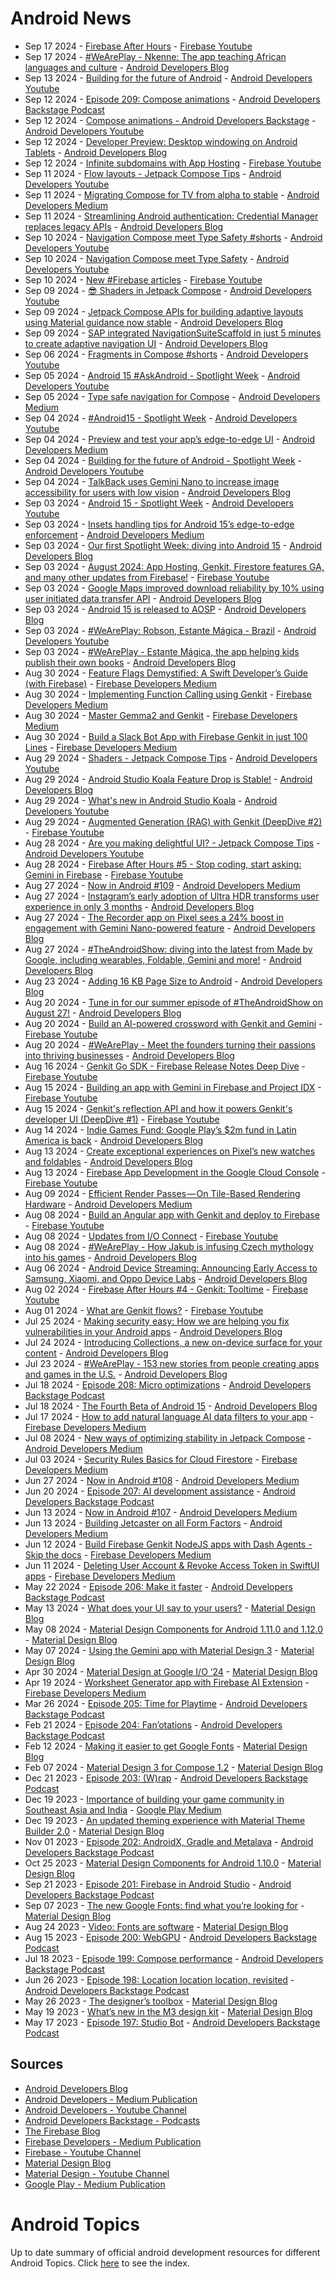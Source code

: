 # Android News

<!-- NEWS:START -->
- Sep 17 2024 - [Firebase After Hours](https://www.youtube.com/watch?v=8faDttbNQVg) - [Firebase Youtube](https://www.youtube.com/user/Firebase)
- Sep 17 2024 - [#WeArePlay - Nkenne: The app teaching African languages and culture](http://android-developers.googleblog.com/2024/09/weareplay-nkenne-app-teaching-african-languages-and-culture.html) - [Android Developers Blog](https://android-developers.googleblog.com/)
- Sep 13 2024 - [Building for the future of Android](https://www.youtube.com/watch?v=PZciYibwZ1I) - [Android Developers Youtube](https://www.youtube.com/c/AndroidDevelopers)
- Sep 12 2024 - [Episode 209: Compose animations](http://adbackstage.libsyn.com/episode-209-compose-animations) - [Android Developers Backstage Podcast](https://adbackstage.libsyn.com/)
- Sep 12 2024 - [Compose animations - Android Developers Backstage](https://www.youtube.com/watch?v=kFtFP5dBJDo) - [Android Developers Youtube](https://www.youtube.com/c/AndroidDevelopers)
- Sep 12 2024 - [Developer Preview: Desktop windowing on Android Tablets](http://android-developers.googleblog.com/2024/09/developer-preview-desktop-windowing-on-android-tablets.html) - [Android Developers Blog](https://android-developers.googleblog.com/)
- Sep 12 2024 - [Infinite subdomains with App Hosting](https://www.youtube.com/watch?v=wW7QI7ZgAHQ) - [Firebase Youtube](https://www.youtube.com/user/Firebase)
- Sep 11 2024 - [Flow layouts - Jetpack Compose Tips](https://www.youtube.com/watch?v=QaMjBZCXHiI) - [Android Developers Youtube](https://www.youtube.com/c/AndroidDevelopers)
- Sep 11 2024 - [Migrating Compose for TV from alpha to stable](https://medium.com/androiddevelopers/migrating-compose-for-tv-from-alpha-to-stable-b0074d6fd350?source=rss----95b274b437c2---4) - [Android Developers Medium](https://medium.com/androiddevelopers)
- Sep 11 2024 - [Streamlining Android authentication: Credential Manager replaces legacy APIs](http://android-developers.googleblog.com/2024/09/streamlining-android-authentication-credential-manager-replaces-legacy-apis.html) - [Android Developers Blog](https://android-developers.googleblog.com/)
- Sep 10 2024 - [Navigation Compose meet Type Safety #shorts](https://www.youtube.com/watch?v=yQdGAAPvsJI) - [Android Developers Youtube](https://www.youtube.com/c/AndroidDevelopers)
- Sep 10 2024 - [Navigation Compose meet Type Safety](https://www.youtube.com/watch?v=8m1W4PyYMYQ) - [Android Developers Youtube](https://www.youtube.com/c/AndroidDevelopers)
- Sep 10 2024 - [New #Firebase articles](https://www.youtube.com/watch?v=dM-FbIzOJyU) - [Firebase Youtube](https://www.youtube.com/user/Firebase)
- Sep 09 2024 - [😎 Shaders in Jetpack Compose](https://www.youtube.com/watch?v=gIdaNTh4B7c) - [Android Developers Youtube](https://www.youtube.com/c/AndroidDevelopers)
- Sep 09 2024 - [Jetpack Compose APIs for building adaptive layouts using Material guidance now stable](http://android-developers.googleblog.com/2024/09/jetpack-compose-apis-for-building-adaptive-layouts-material-guidance-now-stable.html) - [Android Developers Blog](https://android-developers.googleblog.com/)
- Sep 09 2024 - [SAP integrated NavigationSuiteScaffold in just 5 minutes to create adaptive navigation UI](http://android-developers.googleblog.com/2024/09/sap-integrates-compose-adaptive-api-for-responsive-navigation-ui.html) - [Android Developers Blog](https://android-developers.googleblog.com/)
- Sep 06 2024 - [Fragments in Compose #shorts](https://www.youtube.com/watch?v=CT2S1OANXGA) - [Android Developers Youtube](https://www.youtube.com/c/AndroidDevelopers)
- Sep 05 2024 - [Android 15 #AskAndroid - Spotlight Week](https://www.youtube.com/watch?v=pIDRLI9L_ks) - [Android Developers Youtube](https://www.youtube.com/c/AndroidDevelopers)
- Sep 05 2024 - [Type safe navigation for Compose](https://medium.com/androiddevelopers/type-safe-navigation-for-compose-105325a97657?source=rss----95b274b437c2---4) - [Android Developers Medium](https://medium.com/androiddevelopers)
- Sep 04 2024 - [#Android15 - Spotlight Week](https://www.youtube.com/watch?v=nDlafIyIF4I) - [Android Developers Youtube](https://www.youtube.com/c/AndroidDevelopers)
- Sep 04 2024 - [Preview and test your app’s edge-to-edge UI](https://medium.com/androiddevelopers/preview-and-test-your-apps-edge-to-edge-ui-da645c905d78?source=rss----95b274b437c2---4) - [Android Developers Medium](https://medium.com/androiddevelopers)
- Sep 04 2024 - [Building for the future of Android - Spotlight Week](https://www.youtube.com/watch?v=YKPqjsYBFvI) - [Android Developers Youtube](https://www.youtube.com/c/AndroidDevelopers)
- Sep 04 2024 - [TalkBack uses Gemini Nano to increase image accessibility for users with low vision](http://android-developers.googleblog.com/2024/09/talkback-uses-gemini-nano-to-increase-low-vision-accessibility.html) - [Android Developers Blog](https://android-developers.googleblog.com/)
- Sep 03 2024 - [Android 15 - Spotlight Week](https://www.youtube.com/watch?v=HZ5tWTtTKNo) - [Android Developers Youtube](https://www.youtube.com/c/AndroidDevelopers)
- Sep 03 2024 - [Insets handling tips for Android 15’s edge-to-edge enforcement](https://medium.com/androiddevelopers/insets-handling-tips-for-android-15s-edge-to-edge-enforcement-872774e8839b?source=rss----95b274b437c2---4) - [Android Developers Medium](https://medium.com/androiddevelopers)
- Sep 03 2024 - [Our first Spotlight Week: diving into Android 15](http://android-developers.googleblog.com/2024/09/android-15-spotlight-week.html) - [Android Developers Blog](https://android-developers.googleblog.com/)
- Sep 03 2024 - [August 2024: App Hosting, Genkit, Firestore features GA, and many other updates from Firebase!](https://www.youtube.com/watch?v=TjxJnQQCS_A) - [Firebase Youtube](https://www.youtube.com/user/Firebase)
- Sep 03 2024 - [Google Maps improved download reliability by 10% using user initiated data transfer API](http://android-developers.googleblog.com/2024/09/google-maps-improved-download-reliability-user-initiated-data-transfer-api.html) - [Android Developers Blog](https://android-developers.googleblog.com/)
- Sep 03 2024 - [Android 15 is released to AOSP](http://android-developers.googleblog.com/2024/09/android-15-is-released-to-aosp.html) - [Android Developers Blog](https://android-developers.googleblog.com/)
- Sep 03 2024 - [#WeArePlay: Robson, Estante Mágica - Brazil](https://www.youtube.com/watch?v=GXngpeOx84c) - [Android Developers Youtube](https://www.youtube.com/c/AndroidDevelopers)
- Sep 03 2024 - [#WeArePlay - Estante Mágica, the app helping kids publish their own books](http://android-developers.googleblog.com/2024/09/weareplay-estante-magica-app-helping-kids-publish-books.html) - [Android Developers Blog](https://android-developers.googleblog.com/)
- Aug 30 2024 - [Feature Flags Demystified: A Swift Developer’s Guide (with Firebase)](https://medium.com/firebase-developers/implementing-ios-feature-flags-using-firebase-760a43afe863?source=rss----8e8b7dc6774d---4) - [Firebase Developers Medium](https://medium.com/firebase-developers)
- Aug 30 2024 - [Implementing Function Calling using Genkit](https://medium.com/firebase-developers/implementing-function-calling-using-genkit-0c03f6cb9179?source=rss----8e8b7dc6774d---4) - [Firebase Developers Medium](https://medium.com/firebase-developers)
- Aug 30 2024 - [Master Gemma2 and Genkit](https://medium.com/firebase-developers/how-to-develop-using-the-gemma2-model-in-genkit-085f22ce68f3?source=rss----8e8b7dc6774d---4) - [Firebase Developers Medium](https://medium.com/firebase-developers)
- Aug 30 2024 - [Build a Slack Bot App with Firebase Genkit in just 100 Lines](https://medium.com/firebase-developers/build-a-slack-bot-app-with-firebase-genkit-in-just-100-lines-71d4e49c9e08?source=rss----8e8b7dc6774d---4) - [Firebase Developers Medium](https://medium.com/firebase-developers)
- Aug 29 2024 - [Shaders - Jetpack Compose Tips](https://www.youtube.com/watch?v=wJx7EhGaDow) - [Android Developers Youtube](https://www.youtube.com/c/AndroidDevelopers)
- Aug 29 2024 - [Android Studio Koala Feature Drop is Stable!](http://android-developers.googleblog.com/2024/08/android-studio-koala-feature-drop-is-stable.html) - [Android Developers Blog](https://android-developers.googleblog.com/)
- Aug 29 2024 - [What's new in Android Studio Koala](https://www.youtube.com/watch?v=ZTYMPmbfx7E) - [Android Developers Youtube](https://www.youtube.com/c/AndroidDevelopers)
- Aug 29 2024 - [Augmented Generation (RAG) with Genkit (DeepDive #2)](https://www.youtube.com/watch?v=p8ZlYAmbWHE) - [Firebase Youtube](https://www.youtube.com/user/Firebase)
- Aug 28 2024 - [Are you making delightful UI? - Jetpack Compose Tips](https://www.youtube.com/watch?v=FL0VyH_1KAw) - [Android Developers Youtube](https://www.youtube.com/c/AndroidDevelopers)
- Aug 28 2024 - [Firebase After Hours #5 - Stop coding, start asking: Gemini in Firebase](https://www.youtube.com/watch?v=48domQPSTPc) - [Firebase Youtube](https://www.youtube.com/user/Firebase)
- Aug 27 2024 - [Now in Android #109](https://medium.com/androiddevelopers/now-in-android-109-1dbf4e81b127?source=rss----95b274b437c2---4) - [Android Developers Medium](https://medium.com/androiddevelopers)
- Aug 27 2024 - [Instagram’s early adoption of Ultra HDR transforms user experience in only 3 months](http://android-developers.googleblog.com/2024/08/instagrams-early-adoption-of-ultra-hdr-transforms-user-experience.html) - [Android Developers Blog](https://android-developers.googleblog.com/)
- Aug 27 2024 - [The Recorder app on Pixel sees a 24% boost in engagement with Gemini Nano-powered feature](http://android-developers.googleblog.com/2024/08/recorder-app-on-pixel-sees-boost-in-engagement-with-gemini-nano.html) - [Android Developers Blog](https://android-developers.googleblog.com/)
- Aug 27 2024 - [#TheAndroidShow: diving into the latest from Made by Google, including wearables, Foldable, Gemini and more!](http://android-developers.googleblog.com/2024/08/tas24-recap.html) - [Android Developers Blog](https://android-developers.googleblog.com/)
- Aug 23 2024 - [Adding 16 KB Page Size to Android](http://android-developers.googleblog.com/2024/08/adding-16-kb-page-size-to-android.html) - [Android Developers Blog](https://android-developers.googleblog.com/)
- Aug 20 2024 - [Tune in for our summer episode of #TheAndroidShow on August 27!](http://android-developers.googleblog.com/2024/08/tas-24-teaser.html) - [Android Developers Blog](https://android-developers.googleblog.com/)
- Aug 20 2024 - [Build an AI-powered crossword with Genkit and Gemini](https://www.youtube.com/watch?v=4-9g-uzJt8A) - [Firebase Youtube](https://www.youtube.com/user/Firebase)
- Aug 20 2024 - [#WeArePlay - Meet the founders turning their passions into thriving businesses](http://android-developers.googleblog.com/2024/08/weareplay-meet-the-founders-turning-their-passions-into-thriving-businesses.html) - [Android Developers Blog](https://android-developers.googleblog.com/)
- Aug 16 2024 - [Genkit Go SDK - Firebase Release Notes Deep Dive](https://www.youtube.com/watch?v=LrhGTWqjfiU) - [Firebase Youtube](https://www.youtube.com/user/Firebase)
- Aug 15 2024 - [Building an app with Gemini in Firebase and Project IDX](https://www.youtube.com/watch?v=o7r8nxrAd_c) - [Firebase Youtube](https://www.youtube.com/user/Firebase)
- Aug 15 2024 - [Genkit's reflection API and how it powers Genkit's developer UI (DeepDive #1)](https://www.youtube.com/watch?v=CGVBR8quZac) - [Firebase Youtube](https://www.youtube.com/user/Firebase)
- Aug 14 2024 - [Indie Games Fund: Google Play’s $2m fund in Latin America is back](http://android-developers.googleblog.com/2024/08/indie-games-fund-google-plays-2m-fund-in-latin-america-is-back.html) - [Android Developers Blog](https://android-developers.googleblog.com/)
- Aug 13 2024 - [Create exceptional experiences on Pixel’s new watches and foldables](http://android-developers.googleblog.com/2024/08/create-exceptional-experiences-pixel-new-watches-and-foldables.html) - [Android Developers Blog](https://android-developers.googleblog.com/)
- Aug 13 2024 - [Firebase App Development in the Google Cloud Console](https://www.youtube.com/watch?v=JtN4d3C9x2Y) - [Firebase Youtube](https://www.youtube.com/user/Firebase)
- Aug 09 2024 - [Efficient Render Passes — On Tile-Based Rendering Hardware](https://medium.com/androiddevelopers/efficient-render-passes-on-tile-based-rendering-hardware-621070158e40?source=rss----95b274b437c2---4) - [Android Developers Medium](https://medium.com/androiddevelopers)
- Aug 08 2024 - [Build an Angular app with Genkit and deploy to Firebase](https://www.youtube.com/watch?v=TGHua_RtUjs) - [Firebase Youtube](https://www.youtube.com/user/Firebase)
- Aug 08 2024 - [Updates from I/O Connect](https://www.youtube.com/watch?v=-By0YGCydQg) - [Firebase Youtube](https://www.youtube.com/user/Firebase)
- Aug 08 2024 - [#WeArePlay - How Jakub is infusing Czech mythology into his games](http://android-developers.googleblog.com/2024/08/weareplay-how-jakub-is-infusing-czech-mythology-into-his-games.html) - [Android Developers Blog](https://android-developers.googleblog.com/)
- Aug 06 2024 - [Android Device Streaming: Announcing Early Access to Samsung, Xiaomi, and Oppo Device Labs](http://android-developers.googleblog.com/2024/08/android-device-streaming-announcing-early-access.html) - [Android Developers Blog](https://android-developers.googleblog.com/)
- Aug 02 2024 - [Firebase After Hours #4 - Genkit: Tooltime](https://www.youtube.com/watch?v=01XOIhh2ibA) - [Firebase Youtube](https://www.youtube.com/user/Firebase)
- Aug 01 2024 - [What are Genkit flows?](https://www.youtube.com/watch?v=ONR38NZK5FE) - [Firebase Youtube](https://www.youtube.com/user/Firebase)
- Jul 25 2024 - [Making security easy: How we are helping you fix vulnerabilities in your Android apps](http://android-developers.googleblog.com/2024/07/making-security-easy-vuln-remediation.html) - [Android Developers Blog](https://android-developers.googleblog.com/)
- Jul 24 2024 - [Introducing Collections, a new on-device surface for your content](http://android-developers.googleblog.com/2024/07/introducing-collections-powered-by-engage-sdk.html) - [Android Developers Blog](https://android-developers.googleblog.com/)
- Jul 23 2024 - [#WeArePlay - 153 new stories from people creating apps and games in the U.S.](http://android-developers.googleblog.com/2024/07/weareplay-stories-from-people-creating-apps-and-games-in-the-us.html) - [Android Developers Blog](https://android-developers.googleblog.com/)
- Jul 18 2024 - [Episode 208: Micro optimizations](http://adbackstage.libsyn.com/episode-208-micro-optimizations) - [Android Developers Backstage Podcast](https://adbackstage.libsyn.com/)
- Jul 18 2024 - [The Fourth Beta of Android 15](http://android-developers.googleblog.com/2024/07/the-fourth-beta-of-android-15.html) - [Android Developers Blog](https://android-developers.googleblog.com/)
- Jul 17 2024 - [How to add natural language AI data filters to your app](https://medium.com/firebase-developers/how-to-add-natural-language-ai-data-filters-to-your-app-71d64a79624d?source=rss----8e8b7dc6774d---4) - [Firebase Developers Medium](https://medium.com/firebase-developers)
- Jul 08 2024 - [New ways of optimizing stability in Jetpack Compose](https://medium.com/androiddevelopers/new-ways-of-optimizing-stability-in-jetpack-compose-038106c283cc?source=rss----95b274b437c2---4) - [Android Developers Medium](https://medium.com/androiddevelopers)
- Jul 03 2024 - [Security Rules Basics for Cloud Firestore](https://medium.com/firebase-developers/firebase-firestore-security-rules-basics-cloud-firestore-978702628df6?source=rss----8e8b7dc6774d---4) - [Firebase Developers Medium](https://medium.com/firebase-developers)
- Jun 27 2024 - [Now in Android #108](https://medium.com/androiddevelopers/now-in-android-108-42291f14ba37?source=rss----95b274b437c2---4) - [Android Developers Medium](https://medium.com/androiddevelopers)
- Jun 20 2024 - [Episode 207: AI development assistance](http://adbackstage.libsyn.com/episode-207-ai-development-assistance) - [Android Developers Backstage Podcast](https://adbackstage.libsyn.com/)
- Jun 13 2024 - [Now in Android #107](https://medium.com/androiddevelopers/now-in-android-107-d334239c7c5b?source=rss----95b274b437c2---4) - [Android Developers Medium](https://medium.com/androiddevelopers)
- Jun 13 2024 - [Building Jetcaster on all Form Factors](https://medium.com/androiddevelopers/building-jetcaster-on-all-form-factors-8e3418eeac13?source=rss----95b274b437c2---4) - [Android Developers Medium](https://medium.com/androiddevelopers)
- Jun 12 2024 - [Build Firebase Genkit NodeJS apps with Dash Agents - Skip the docs](https://medium.com/firebase-developers/build-firebase-genkit-nodejs-apps-with-dash-agents-skip-the-docs-258e067b3fdc?source=rss----8e8b7dc6774d---4) - [Firebase Developers Medium](https://medium.com/firebase-developers)
- Jun 11 2024 - [Deleting User Account & Revoke Access Token in SwiftUI apps](https://medium.com/firebase-developers/deleting-user-account-revoke-access-token-0e30d7a351bb?source=rss----8e8b7dc6774d---4) - [Firebase Developers Medium](https://medium.com/firebase-developers)
- May 22 2024 - [Episode 206: Make it faster](http://adbackstage.libsyn.com/episode-206-make-it-faster) - [Android Developers Backstage Podcast](https://adbackstage.libsyn.com/)
- May 13 2024 - [What does your UI say to your users?](https://material.io/blog/testing-material-3) - [Material Design Blog](https://material.io/blog)
- May 08 2024 - [Material Design Components for Android 1.11.0 and 1.12.0](https://material.io/blog/android-stable-release-1-12-0) - [Material Design Blog](https://material.io/blog)
- May 07 2024 - [Using the Gemini app with Material Design 3](https://material.io/blog/how-to-gemini-app-compose-material-design-3) - [Material Design Blog](https://material.io/blog)
- Apr 30 2024 - [Material Design at Google I/O ‘24](https://material.io/blog/google-io-2024) - [Material Design Blog](https://material.io/blog)
- Apr 19 2024 - [Worksheet Generator app with Firebase AI Extension](https://medium.com/firebase-developers/worksheet-generator-flutter-app-with-firebase-ai-extension-866187ff1254?source=rss----8e8b7dc6774d---4) - [Firebase Developers Medium](https://medium.com/firebase-developers)
- Mar 26 2024 - [Episode 205: Time for Playtime](http://adbackstage.libsyn.com/episode-205-time-for-playtime) - [Android Developers Backstage Podcast](https://adbackstage.libsyn.com/)
- Feb 21 2024 - [Episode 204: Fan’otations](http://adbackstage.libsyn.com/episode-204-fanotations) - [Android Developers Backstage Podcast](https://adbackstage.libsyn.com/)
- Feb 12 2024 - [Making it easier to get Google Fonts](https://material.io/blog/get-google-fonts-update) - [Material Design Blog](https://material.io/blog)
- Feb 07 2024 - [Material Design 3 for Compose 1.2](https://material.io/blog/material-3-compose-1-2) - [Material Design Blog](https://material.io/blog)
- Dec 21 2023 - [Episode 203: (W)rap](http://adbackstage.libsyn.com/episode-203-wrap) - [Android Developers Backstage Podcast](https://adbackstage.libsyn.com/)
- Dec 19 2023 - [Importance of building your game community in Southeast Asia and India](https://medium.com/googleplaydev/importance-of-building-your-game-community-in-southeast-asia-and-india-dc3aaa65902a?source=rss----1f8baa23933d---4) - [Google Play Medium](https://medium.com/googleplaydev)
- Dec 19 2023 - [An updated theming experience with Material Theme Builder 2.0](https://material.io/blog/material-theme-builder-2-color-match) - [Material Design Blog](https://material.io/blog)
- Nov 01 2023 - [Episode 202: AndroidX, Gradle and Metalava](http://adbackstage.libsyn.com/episode-202-androidx-gradle-and-metalava) - [Android Developers Backstage Podcast](https://adbackstage.libsyn.com/)
- Oct 25 2023 - [Material Design Components for Android 1.10.0](https://material.io/blog/android-stable-release-1-10-0) - [Material Design Blog](https://material.io/blog)
- Sep 21 2023 - [Episode 201: Firebase in Android Studio](http://adbackstage.libsyn.com/episode-201-firebase-in-android-studio) - [Android Developers Backstage Podcast](https://adbackstage.libsyn.com/)
- Sep 07 2023 - [The new Google Fonts: find what you’re looking for](https://material.io/blog/2023-google-fonts-redesign) - [Material Design Blog](https://material.io/blog)
- Aug 24 2023 - [Video: Fonts are software](https://material.io/blog/fonts-are-software-video) - [Material Design Blog](https://material.io/blog)
- Aug 15 2023 - [Episode 200: WebGPU](http://adbackstage.libsyn.com/episode-200-webgpu) - [Android Developers Backstage Podcast](https://adbackstage.libsyn.com/)
- Jul 18 2023 - [Episode 199: Compose performance](http://adbackstage.libsyn.com/episode-199-compose-performance) - [Android Developers Backstage Podcast](https://adbackstage.libsyn.com/)
- Jun 26 2023 - [Episode 198: Location location location, revisited](http://adbackstage.libsyn.com/episode-198-location-location-location-revisited) - [Android Developers Backstage Podcast](https://adbackstage.libsyn.com/)
- May 26 2023 - [The designer’s toolbox](https://material.io/blog/designer-toolbox-figma-android-studio-relay) - [Material Design Blog](https://material.io/blog)
- May 19 2023 - [What’s new in the M3 design kit](https://material.io/blog/whats-new-design-kit) - [Material Design Blog](https://material.io/blog)
- May 17 2023 - [Episode 197: Studio Bot](http://adbackstage.libsyn.com/episode-197-studio-bot) - [Android Developers Backstage Podcast](https://adbackstage.libsyn.com/)<!-- NEWS:END -->

## Sources

* [Android Developers Blog](https://android-developers.googleblog.com/)
* [Android Developers - Medium Publication](https://medium.com/androiddevelopers)
* [Android Developers - Youtube Channel](https://www.youtube.com/c/AndroidDevelopers)
* [Android Developers Backstage - Podcasts](https://adbackstage.libsyn.com/)
* [The Firebase Blog](https://firebase.googleblog.com/)
* [Firebase Developers - Medium Publication](https://medium.com/firebase-developers)
* [Firebase - Youtube Channel](https://www.youtube.com/user/Firebase)
* [Material Design Blog](https://material.io/blog)
* [Material Design - Youtube Channel](https://www.youtube.com/c/MaterialDesign)
* [Google Play - Medium Publication](https://medium.com/googleplaydev)

# Android Topics
Up to date summary of official android development resources for different Android Topics. Click [here](https://androidtopicsindex.dipien.com/) to see the index.

